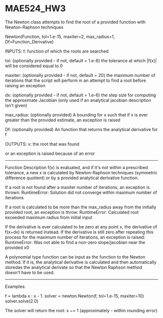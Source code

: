 # MAE524_HW3

The Newton class attempts to find the root of a provided function with Newton-Raphson techniques

Newton(Function, tol=1.e-15, maxiter=2, max_radius=1, Df=Function_Derivative)

INPUTS:
f: function of which the roots are searched

tol: (optionally provided - if not, default = 1.e-6) the tolerance at which |f(x)| will be considered equal to 0

maxiter: (optionally provided - if not, default = 20) the maximum number of iterations that the script will perform in an attempt to find a root before raising an exception

dx: (optionally provided - if not, default = 1.e-6) the step size for computing the approximate Jacobian (only used if an analytical jacobian description isn't given)

max_radius: (optionally provided) A bounding for x such that if x is ever greater than the provided estimate, an exception is raised

Df: (optionally provided) An function that returns the analytical derivative for f


OUTPUTS:
x: the root that was found

or an exception is raised because of an error

------------------------------------------------------------------------
Function Description
f(x) is evaluated, and if it's not within a prescribed tolerance, a new x is calculated by Newton-Raphson techniques (symmetric difference quotient) or by a provided analytical derivative function.

If a root is not found after a maxiter number of iterations, an exception is thrown:
RuntimeError: Solution did not converge within maximum number of iterations

If a root is calculated to be more than the max_radius away from the initially provided root, an exception is throw:
RuntimeError: Calculated root exceeded maximum radius from initial input

If the derivative is ever calculated to be zero at any point x, the derivative of f(x+dx) is returned instead. If the derivative is still zero after repeating this process for the maximum number of iterations, an exception is raised:
RuntimeError: Was not able to find a non-zero slope/jacobian near the provided x0

A polynomial type function can be input as the function to the Newton method. If it is, the analytical derivative is calculated and then automatically storedas the analytical derivate so that the Newton Raphson method doesn't have to be used.

------------------------------------------------------------------------
Examples:

f = lambda x : x - 1.
solver = newton.Newton(f, tol=1.e-15, maxiter=10)
solver.solve(2.0)

The solver will return the root: x ~= 1 (approximately - within rounding error)